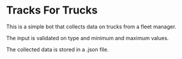 # Tracks For Trucks
This is a simple bot that collects data on trucks from a fleet manager.

The input is validated on type and minimum and maximum values.

The collected data is stored in a .json file.